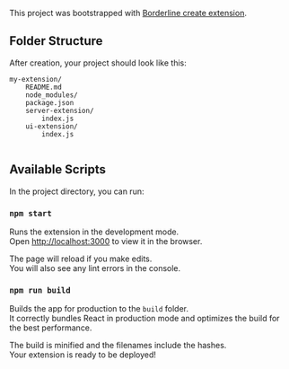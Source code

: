 This project was bootstrapped with [Borderline create extension](https://github.com/dsi-icl/borderline-create-extension).

## Folder Structure

After creation, your project should look like this:
```
my-extension/
    README.md
    node_modules/
    package.json
    server-extension/
        index.js
    ui-extension/
        index.js
        
```

## Available Scripts

In the project directory, you can run:

### `npm start`

Runs the extension in the development mode.<br>
Open [http://localhost:3000](http://localhost:3000) to view it in the browser.

The page will reload if you make edits.<br>
You will also see any lint errors in the console.

### `npm run build`

Builds the app for production to the `build` folder.<br>
It correctly bundles React in production mode and optimizes the build for the best performance.

The build is minified and the filenames include the hashes.<br>
Your extension is ready to be deployed!
